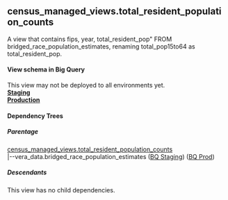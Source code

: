 ## census_managed_views.total_resident_population_counts

A view that contains fips, year, total_resident_pop"
FROM bridged_race_population_estimates, renaming total_pop15to64 as 
total_resident_pop.


#### View schema in Big Query
This view may not be deployed to all environments yet.<br/>
[**Staging**](https://console.cloud.google.com/bigquery?pli=1&p=recidiviz-staging&page=table&project=recidiviz-staging&d=census_managed_views&t=total_resident_population_counts)
<br/>
[**Production**](https://console.cloud.google.com/bigquery?pli=1&p=recidiviz-123&page=table&project=recidiviz-123&d=census_managed_views&t=total_resident_population_counts)
<br/>

#### Dependency Trees

##### Parentage
[census_managed_views.total_resident_population_counts](../census_managed_views/total_resident_population_counts.md) <br/>
|--vera_data.bridged_race_population_estimates ([BQ Staging](https://console.cloud.google.com/bigquery?pli=1&p=recidiviz-staging&page=table&project=recidiviz-staging&d=vera_data&t=bridged_race_population_estimates)) ([BQ Prod](https://console.cloud.google.com/bigquery?pli=1&p=recidiviz-123&page=table&project=recidiviz-123&d=vera_data&t=bridged_race_population_estimates)) <br/>


##### Descendants
This view has no child dependencies.

